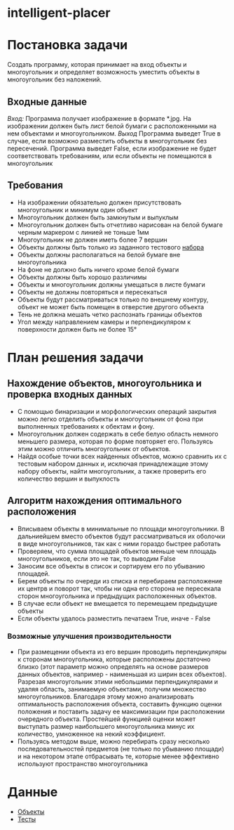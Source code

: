 # intelligent-placer
# Постановка задачи
Создать программу, которая принимает на вход объекты и многоугольник и определяет возможность уместить объекты в многоугольник без наложений.
## Входные данные
*Вход:* Программа получает изображение в формате *.jpg. На изображении должен быть лист белой бумаги с расположенными на нем объектами и многоугольником. 
*Выход* Программа выведет True в случае, если возможно разместить объекты в многоугольник без пересечений. Программа выведет False, если изображение не будет соответствовать требованиям, или если объекты не помещаются в многоугольник
## Требования
+ На изображении обязательно должен присутствовать многоугольник и минимум один объект
+ Многоугольник должен быть замкнутым и выпуклым
+ Многоугольник должен быть отчетливо нарисован на белой бумаге черным маркером с линией не тоньше 1мм
+ Многоугольник не должен иметь более 7 вершин
+ Объекты должны быть только из заданного тестового [набора](objects)
+ Объекты должны располагаться на белой бумаге вне многоугольника
+ На фоне не должно быть ничего кроме белой бумаги
+ Объекты должны быть хорошо различимы
+ Объекты и многоугольник должны умещаться в листе бумаги
+ Объекты не должны повторяться и пересекаться
+ Объекты будут рассматриваться только по внешнему контуру, объект не может быть помещен в отверстие другого объекта
+ Тень не должна мешать четко распознать границы объектов
+ Угол между направлением камеры и перпендикуляром к поверхности должен быть не более 15°
# План решения задачи
## Нахождение объектов, многоугольника и проверка входных данных
+ С помощью бинаризации и морфологических операций закрытия можно легко отделить объекты и многоугольник от фона при выполненных требованиях к обектам и фону.
+ Многоугольник должен содержать в себе белую область немного меньшего размера, которая по форме повторяет его. Пользуясь этим можно отличить многоугольник от объектов.
+ Найдя особые точки всех найденных объектов, можно сравнить их с тестовым набором данных и, исключая принадлежащие этому набору объекты, найти многоугольник, а также проверить его количество вершин и выпуклость
## Алгоритм нахождения оптимального расположения
+ Вписываем объекты в минимальные по площади многоугольники. В дальниейшем вместо объектов будут рассматриваться их оболочки в виде многоугольников, так как с ними гораздо быстрее работать
+ Проверяем, что сумма площадей объектов меньше чем площадь многоугольников, если это не так, то выводим False
+ Заносим все объекты в список и сортируем его по убыванию площадей.
+ Берем объекты по очереди из списка и перебираем расположение их центрв и поворот так, чтобы ни одна его сторона не пересекала сторон многоугольника и предыдущих расположенных объектов.
+ В случае если объект не вмещается то перемещаем предыдущие объекты
+ Если объекты удалось разместить печатаем True, иначе - False
### Возможные улучшения производительности
+ При размещении объекта из его вершин проводить перпендикуляры к сторонам многоугольника, которые расположены достаточно близко (этот параметр можно определять на основе размеров данных объектов, например - наименьшая из ширин всех объектов). Разрезая многоугольник этими небольшими перпендикулярами и удаляя область, занимаемую объектами, получим множество многоугольников. Благодаря этому можно анализировать оптимальность расположения объекта, составить функцию оценки положения и поставить задачу ее максимизации при расположении очередного объекта. Простейшей функцией оценки может выступать размер наибольшего многоугольника минус их количество, умноженное на некий коэффициент. 
+ Пользуясь методом выше, можно перебирать сразу несколько последовательностей предметов (не только по убыванию площади) и на некотором этапе отбрасывать те, которые менее эффективно используют пространство многоугольника


# Данные
+ [Объекты](objects)
+ [Тесты](tests)
